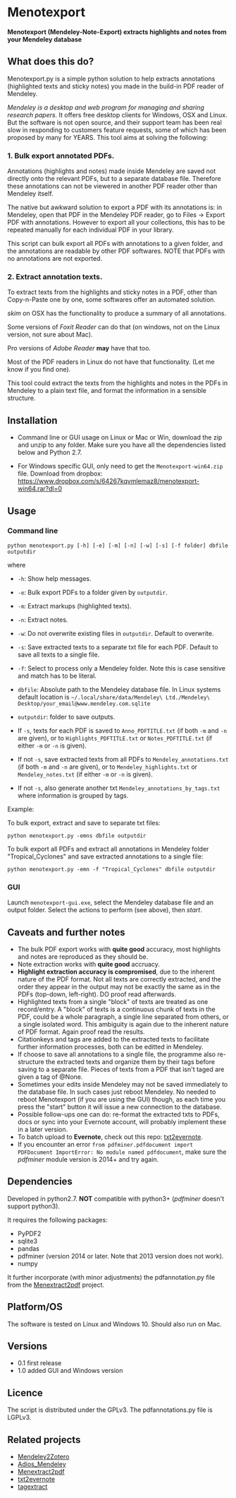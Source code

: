 # Menotexport

**Menotexport (Mendeley-Note-Export) extracts highlights and notes from your Mendeley database**

## What does this do?

Menotexport.py is a simple python solution to help extracts annotations (highlighted
texts and sticky notes) you made in the build-in PDF reader of Mendeley.

*Mendeley is a desktop and web program for managing and sharing research
papers.* It offers free desktop clients for Windows, OSX and Linux. But the
software is not open source, and their support team has been real slow in responding
to customers feature requests, some of which has been proposed by many for YEARS.
This tool aims at solving the following:

### 1. Bulk export annotated PDFs.

Annotations (highlights and notes) made inside Mendeley are saved not directly onto
the relevant PDFs, but to a separate database file. Therefore these annotations can
not be viewered in another PDF reader other than Mendeley itself.

The native but awkward solution to export a PDF with its annotations is: in
Mendeley, open that PDF in the Mendeley PDF reader, go to Files -> Export PDF
with annotations. However to export all your collections, this has to be repeated
manually for each individual PDF in your library. 

This script can bulk export all PDFs with annotations to a given folder, and
the annotations are readable by other PDF softwares. NOTE that PDFs with no annotations
are not exported.

### 2. Extract annotation texts.

To extract texts from the highlights and sticky notes in a PDF, other than
Copy-n-Paste one by one, some softwares offer an automated solution.

*skim* on OSX has the functionality to produce a summary of all annotations.

Some versions of *Foxit Reader* can do that (on windows, not on the Linux version, not sure about Mac).

Pro versions of *Adobe Reader* **may** have that too.

Most of the PDF readers in Linux do not have that functionality. (Let me know if you find one).

This tool could extract the texts from the highlights and notes in the PDFs in Mendeley
to a plain text file, and format the information in a sensible structure.


## Installation

- Command line or GUI usage on Linux or Mac or Win, download the zip and unzip to any folder. Make sure you have all the dependencies listed below and Python 2.7.

- For Windows specific GUI, only need to get the `Menotexport-win64.zip` file. Download from dropbox: https://www.dropbox.com/s/64267kqvmlemaz8/menotexport-win64.rar?dl=0



## Usage

### Command line

```
python menotexport.py [-h] [-e] [-m] [-n] [-w] [-s] [-f folder] dbfile outputdir
```

where

- `-h`: Show help messages.
- `-e`: Bulk export PDFs to a folder given by `outputdir`.
- `-m`: Extract markups (highlighted texts).
- `-n`: Extract notes.
- `-w`: Do not overwrite existing files in `outputdir`. Default to overwrite.
- `-s`: Save extracted texts to a separate txt file for each PDF. Default to
      save all texts to a single file.
- `-f`: Select to process only a Mendeley folder. Note this is case sensitive and match has to be literal.
- `dbfile`: Absolute path to the Mendeley database file. In Linux systems default location is
  `~/.local/share/data/Mendeley\ Ltd./Mendeley\ Desktop/your_email@www.mendeley.com.sqlite`
- `outputdir`: folder to save outputs.

- If `-s`, texts for each PDF is saved to `Anno_PDFTITLE.txt` (if both `-m` and
`-n` are given), or to `Highlights_PDFTITLE.txt` or `Notes_PDFTITLE.txt` (if
either `-m` or `-n` is given).

- If not `-s`, save extracted texts from all PDFs to `Mendeley_annotations.txt`
(if both `-m` and `-n` are given), or to `Mendeley_highlights.txt` or
`Mendeley_notes.txt` (if either `-m` or `-n` is given). 

- If not `-s`, also generate another txt `Mendeley_annotations_by_tags.txt` where
information is grouped by tags.

Example:

To bulk export, extract and save to separate txt files:

```
python menotexport.py -emns dbfile outputdir
```
To bulk export all PDFs and extract all annotations in Mendeley folder "Tropical_Cyclones" and save extracted annotations to a single file: 

```
python menotexport.py -emn -f "Tropical_Cyclones" dbfile outputdir
```

### GUI

Launch `menotexport-gui.exe`, select the Mendeley database file and an output folder. Select the actions to perform (see above), then *start*. 


## Caveats and further notes

- The bulk PDF export works with **quite good** accuracy, most highlights and notes are
  reproduced as they should be.
- Note extraction works with **quite good** accruacy.
- **Highlight extraction accuracy is compromised**, due to the inherent nature of the PDF
  format. Not all texts are correctly extracted, and the order they appear in the output
  may not be exactly the same as in the PDFs (top-down, left-right). DO proof read afterwards.
- Highlighted texts from a single "block" of texts are treated as one record/entry. A "block" of
  texts is a continuous chunk of texts in the PDF, could be a whole paragraph, a single
  line separated from others, or a single isolated word. This ambiguity is again due to the inherent
  nature of PDF format. Again proof read the results.
- Citationkeys and tags are added to the extracted texts to facilitate further information
  processes, both can be editted in Mendeley.
- If choose to save all annotations to a single file, the programme also re-structure the extracted texts
  and organize them by their tags before saving to a separate file. Pieces of texts from a PDF that isn't taged are given a tag of @None.
- Sometimes your edits inside Mendeley may not be saved immediately to the database file. In such cases just reboot Mendeley. No needed to reboot Menotexport (if you are using the GUI) though, as each time you press the "start" button it will issue a new connection to the database.
- Possible follow-ups one can do: re-format the extracted txts to PDFs, docs or sync into
  your Evernote account, will probably implement these in a later version.
- To batch upload to **Evernote**, check out this repo: [txt2evernote](https://github.com/Xunius/txt2evernote).
- If you encounter an error `from pdfminer.pdfdocument import PDFDocument
ImportError: No module named pdfdocument`, make sure the *pdfminer* module version is 2014+ and try again.


## Dependencies

Developed in python2.7. **NOT** compatible with python3+ (*pdfminer* doesn't support python3).

It requires the following packages:
- PyPDF2
- sqlite3
- pandas
- pdfminer (version 2014 or later. Note that 2013 version does not work).
- numpy

It further incorporate (with minor adjustments) the pdfannotation.py file from
the [Menextract2pdf](https://github.com/cycomanic/Menextract2pdf) project.


## Platform/OS

The software is tested on Linux and Windows 10. Should also run on Mac.

## Versions

* 0.1 first release
* 1.0 added GUI and Windows version


## Licence

The script is distributed under the GPLv3. The pdfannotations.py file is
LGPLv3. 

## Related projects

* [Mendeley2Zotero](https://github.com/flinz/mendeley2zotero)
* [Adios_Mendeley](https://github.com/rdiaz02/Adios_Mendeley)
* [Menextract2pdf](https://github.com/cycomanic/Menextract2pdf)
* [txt2evernote](https://github.com/Xunius/txt2evernote)
* [tagextract](https://github.com/Xunius/tagextract)

